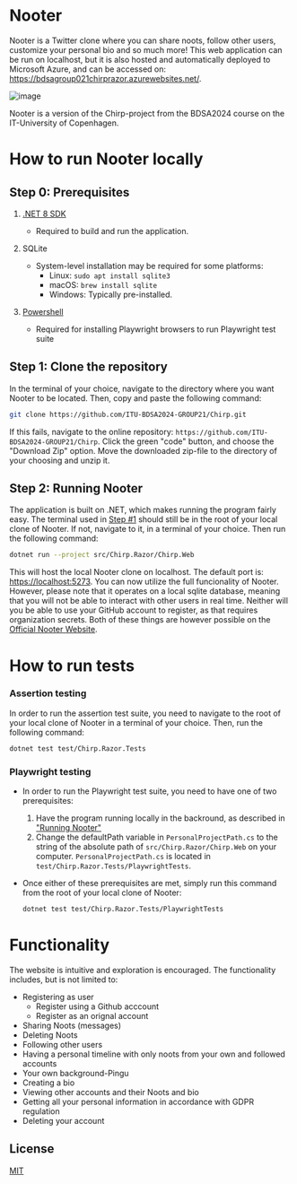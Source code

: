 # Nooter
Nooter is a Twitter clone where you can share noots, follow other users, customize your personal bio and so much more!
This web application can be run on localhost, but it is also hosted and automatically deployed to Microsoft Azure, and can be accessed on:
https://bdsagroup021chirprazor.azurewebsites.net/.

![image](https://github.com/user-attachments/assets/ce6ca2ed-9bc7-4cf3-871b-76e03dbf6cdb)

Nooter is a version of the Chirp-project from the BDSA2024 course on the IT-University of Copenhagen. 

# How to run Nooter locally
## Step 0: Prerequisites

1. [.NET 8 SDK](https://dotnet.microsoft.com/download/dotnet/8.0)
   - Required to build and run the application.

2. SQLite
   - System-level installation may be required for some platforms:
     - Linux: `sudo apt install sqlite3`
     - macOS: `brew install sqlite`
     - Windows: Typically pre-installed.
3. [Powershell](https://github.com/PowerShell/PowerShell)
   - Required for installing Playwright browsers to run Playwright test suite

## Step 1: Clone the repository

In the terminal of your choice, navigate to the directory where you want Nooter to be located. Then, copy and paste the following command: 
```bash
git clone https://github.com/ITU-BDSA2024-GROUP21/Chirp.git
```

If this fails, navigate to the online repository: `https://github.com/ITU-BDSA2024-GROUP21/Chirp`. Click the green "code" button, and choose the "Download Zip" option. Move the downloaded zip-file to the directory of your choosing and unzip it.

## Step 2: Running Nooter 

The application is built on .NET, which makes running the program fairly easy. The terminal used in [Step #1](#step-1-clone-the-repository) should still be in the root of your local clone of Nooter. If not, navigate to it, in a terminal of your choice. Then run the following command:
```bash
dotnet run --project src/Chirp.Razor/Chirp.Web
```

This will host the local Nooter clone on localhost. The default port is: [https://localhost:5273](https://localhost:5273). You can now utilize the full funcionality of Nooter. However, please note that it operates on a local sqlite database, meaning that you will not be able to interact with other users in real time. Neither will you be able to use your GitHub account to register, as that requires organization secrets. Both of these things are however possible on the [Official Nooter Website](https://bdsagroup021chirprazor.azurewebsites.net/).


# How to run tests

### Assertion testing
   
In order to run the assertion test suite, you need to navigate to the root of your local clone of Nooter in a terminal of your choice. Then, run the following command:
```bash
dotnet test test/Chirp.Razor.Tests
```

### Playwright testing
   - In order to run the Playwright test suite, you need to have one of two prerequisites:
    
       1. Have the program running locally in the backround, as described in ["Running Nooter"](#step-2-running-nooter)
       2. Change the defaultPath variable in `PersonalProjectPath.cs` to the string of the absolute path of `src/Chirp.Razor/Chirp.Web` on your computer. `PersonalProjectPath.cs` is located in `test/Chirp.Razor.Tests/PlaywrightTests`.
          
   - Once either of these prerequisites are met, simply run this command from the root of your local clone of Nooter:
     ```bash
     dotnet test test/Chirp.Razor.Tests/PlaywrightTests
     ```

# Functionality 

The website is intuitive and exploration is encouraged. The functionality includes, but is not limited to:

- Registering as user
    - Register using a Github acccount
    - Register as an orignal account
- Sharing Noots (messages)
- Deleting Noots
- Following other users
- Having a personal timeline with only noots from your own and followed accounts
- Your own background-Pingu
- Creating a bio
- Viewing other accounts and their Noots and bio
- Getting all your personal information in accordance with GDPR regulation
- Deleting your account

## License

[MIT](https://choosealicense.com/licenses/mit/)

